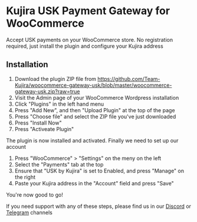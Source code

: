 # Kujira USK Payment Gateway for WooCommerce 

Accept USK payments on your WooCommerce store. No registration required, just install the plugin and configure your Kujira address

## Installation

1. Download the plugin ZIP file from https://github.com/Team-Kujira/woocommerce-gateway-usk/blob/master/woocommerce-gateway-usk.zip?raw=true
2. Visit the Admin page of your WooCommerce Wordpress installation
3. Click "Plugins" in the left hand menu
4. Press "Add New", and then "Upload Plugin" at the top of the page
5. Press "Choose file" and select the ZIP file you've just downloaded
6. Press "Install Now"
7. Press "Activeate Plugin"

The plugin is now installed and activated. Finally we need to set up our account 

1. Press "WooCommerce" > "Settings" on the meny on the left
2. Select the "Payments" tab at the top
3. Ensure that "USK by Kujira" is set to Enabled, and press "Manage" on the right
4. Paste your Kujira address in the "Account" field and press "Save"

You're now good to go!

If you need support with any of these steps, please find us in our [Discord](https://t.co/YcPdsthIFN) or [Telegram](https://t.co/yrtWJ3nQ25) channels 
